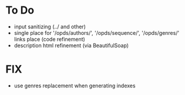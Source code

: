 # To Do

- input sanitizing (../ and other)
- single place for '/opds/authors/', '/opds/sequence/', '/opds/genres/' links place (code refinement)
- description html refinement (via BeautifulSoap)

# FIX

- use genres replacement when generating indexes
